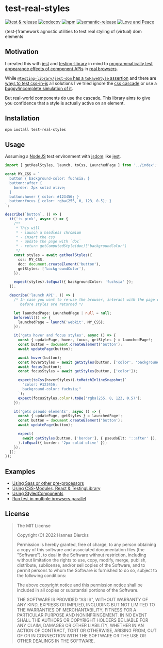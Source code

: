 # test-real-styles

[![test & release](https://github.com/Xiphe/test-real-styles/actions/workflows/release.yml/badge.svg)](https://github.com/Xiphe/test-real-styles/actions/workflows/release.yml)
[![codecov](https://codecov.io/gh/Xiphe/test-real-styles/branch/trunk/graph/badge.svg?token=LNLZ1IZK6W)](https://codecov.io/gh/Xiphe/test-real-styles)
[![npm](https://img.shields.io/npm/v/test-real-styles)](https://www.npmjs.com/package/test-real-styles)
[![semantic-release](https://img.shields.io/badge/%20%20%F0%9F%93%A6%F0%9F%9A%80-semantic--release-e10079.svg)](https://github.com/semantic-release/semantic-release)
[![Love and Peace](http://love-and-peace.github.io/love-and-peace/badges/base/v1.0-small.svg)](https://github.com/love-and-peace/love-and-peace/blob/master/versions/base/v1.0/en.md)

(test-)framework agnostic utilities to test real styling of (virtual) dom elements

## Motivation

I created this with [jest](https://jestjs.io/) and [testing-library](https://testing-library.com/)
in mind to [programmatically test appearance effects of component APIs](https://xiphe.net/blog/testing/component-design-testing.html?rel=test-real-styles)
in [real browsers](https://github.com/microsoft/playwright/).

While [`@testing-library/jest-dom` has a `toHaveStyle` assertion](https://github.com/testing-library/jest-dom#tohavestyle) and there are [ways to test css-in-js](https://github.com/styled-components/jest-styled-components) all solutions I've tried ignore the [css cascade](https://developer.mozilla.org/en-US/docs/Learn/CSS/Building_blocks/Cascade_and_inheritance)
or use a [buggy/incomplete simulation of it](https://github.com/jsdom/jsdom/labels/css).

But real-world components do use the cascade. This library aims to give
you confidence that a style is actually active on an element.

## Installation

```bash
npm install test-real-styles
```

## Usage

Assuming a [NodeJS](https://nodejs.org/en/) test environment with [jsdom](https://github.com/jsdom/jsdom) like [jest](https://jestjs.io/).

```ts
import { getRealStyles, launch, toCss, LaunchedPage } from '../index';

const MY_CSS = `
  button { background-color: fuchsia; }
  button::after {
    border: 2px solid olive;
  }
  button:hover { color: #123456; }
  button:focus { color: rgba(255, 0, 123, 0.5); }
`;

describe(`button`, () => {
  it('is pink', async () => {
    /**
     * This will
     * - launch a headless chromium
     * - insert the css
     * - update the page with `doc`
     * - return getComputedStyle(doc)['backgroundColor']
     */
    const styles = await getRealStyles({
      css: MY_CSS,
      doc: document.createElement('button'),
      getStyles: ['backgroundColor'],
    });

    expect(styles).toEqual({ backgroundColor: 'fuchsia' });
  });

  describe('launch API', () => {
    /* In case you want to re-use the browser, interact with the page or do stuff
       before styles are returned */

    let launchedPage: LaunchedPage | null = null;
    beforeAll(() => {
      launchedPage = launch('webkit', MY_CSS);
    });

    it('gets hover and focus styles', async () => {
      const { updatePage, hover, focus, getStyles } = launchedPage!;
      const button = document.createElement('button');
      await updatePage(button);

      await hover(button);
      const hoverStyles = await getStyles(button, ['color', 'backgroundColor']);
      await focus(button);
      const focusStyles = await getStyles(button, ['color']);

      expect(toCss(hoverStyles)).toMatchInlineSnapshot(`
        "color: #123456;
        background-color: fuchsia;"
      `);
      expect(focusStyles.color).toBe('rgba(255, 0, 123, 0.5)');
    });

    it('gets pseudo elements', async () => {
      const { updatePage, getStyles } = launchedPage!;
      const button = document.createElement('button');
      await updatePage(button);

      expect(
        await getStyles(button, ['border'], { pseudoElt: '::after' }),
      ).toEqual({ border: '2px solid olive' });
    });
  });
});
```

## Examples

- [Using Sass or other pre-processors](https://github.com/Xiphe/test-real-styles/blob/trunk/src/__tests__/sass.spec.tsx)
- [Using CSS-Modules, React & TestingLibrary](https://github.com/Xiphe/test-real-styles/blob/trunk/src/__tests__/testingLibraryReact.spec.tsx)
- [Using StyledComponents](https://github.com/Xiphe/test-real-styles/blob/trunk/src/__tests__/styledComponents.spec.tsx)
- [Run test in multiple browsers parallel](https://github.com/Xiphe/test-real-styles/blob/trunk/src/__tests__/parallel.spec.tsx)

## License

> The MIT License
>
> Copyright (C) 2022 Hannes Diercks
>
> Permission is hereby granted, free of charge, to any person obtaining a copy of
> this software and associated documentation files (the "Software"), to deal in
> the Software without restriction, including without limitation the rights to
> use, copy, modify, merge, publish, distribute, sublicense, and/or sell copies
> of the Software, and to permit persons to whom the Software is furnished to do
> so, subject to the following conditions:
>
> The above copyright notice and this permission notice shall be included in all
> copies or substantial portions of the Software.
>
> THE SOFTWARE IS PROVIDED "AS IS", WITHOUT WARRANTY OF ANY KIND, EXPRESS OR
> IMPLIED, INCLUDING BUT NOT LIMITED TO THE WARRANTIES OF MERCHANTABILITY, FITNESS
> FOR A PARTICULAR PURPOSE AND NONINFRINGEMENT. IN NO EVENT SHALL THE AUTHORS OR
> COPYRIGHT HOLDERS BE LIABLE FOR ANY CLAIM, DAMAGES OR OTHER LIABILITY, WHETHER
> IN AN ACTION OF CONTRACT, TORT OR OTHERWISE, ARISING FROM, OUT OF OR IN
> CONNECTION WITH THE SOFTWARE OR THE USE OR OTHER DEALINGS IN THE SOFTWARE.
